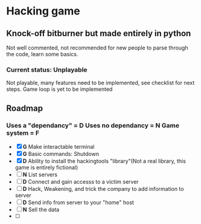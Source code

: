 # Hacking game
## Knock-off bitburner but made entirely in python
Not well commented, not recommended for new people to parse through the code, learn some basics.

### Current status: Unplayable
Not playable, many features need to be implemented, see checklist for next steps. Game loop is yet to be implemented

## Roadmap
### Uses a "dependancy" = D   Uses no dependancy = N    Game system = F
 - [x] **G** Make interactable terminal
 - [x] **G** Basic commands: Shutdown
 - [x] **D** Ability to install the hackingtools "library"(Not a real library, this game is entirely fictional)
 - [ ] **N** List servers
 - [ ] **D** Connect and gain accesss to a victim server
 - [ ] **D** Hack, Weakening, and trick the company to add information to server
 - [ ] **D** Send info from server to your "home" host
 - [ ] **N** Sell the data
 - [ ] 
